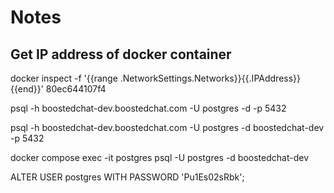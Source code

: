 # Notes

## Get IP address of docker container
docker inspect -f '{{range .NetworkSettings.Networks}}{{.IPAddress}}{{end}}' 80ec644107f4

psql -h boostedchat-dev.boostedchat.com -U postgres -d -p 5432 

psql -h boostedchat-dev.boostedchat.com -U postgres -d boostedchat-dev -p 5432


docker compose exec -it postgres psql -U postgres -d boostedchat-dev

ALTER USER postgres WITH PASSWORD 'Pu1Es02sRbk';